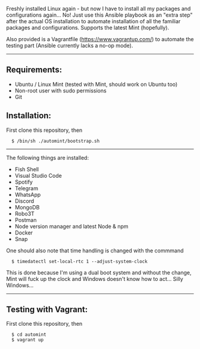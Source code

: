 Freshly installed Linux again - but now I have to install all my packages and configurations again...
No! Just use this Ansible playbook as an "extra step" after the actual OS installation to automate installation
of all the familiar packages and configurations. Supports the latest Mint (hopefully).

Also provided is a Vagrantfile (https://www.vagrantup.com/) to automate the testing part (Ansible currently lacks a no-op mode).

-----

## Requirements:
- Ubuntu / Linux Mint (tested with Mint, should work on Ubuntu too)
- Non-root user with sudo permissions
- Git


## Installation:
First clone this repository, then

```shell
  $ /bin/sh ./automint/bootstrap.sh
```

-----

The following things are installed:
- Fish Shell
- Visual Studio Code
- Spotify
- Telegram
- WhatsApp
- Discord
- MongoDB
- Robo3T
- Postman
- Node version manager and latest Node & npm
- Docker
- Snap

One should also note that time handling is changed with the commmand
```shell
  $ timedatectl set-local-rtc 1 --adjust-system-clock
```
This is done because I'm using a dual boot system and without the change, Mint will fuck up the clock and Windows doesn't know how to act... Silly Windows... 

-----

## Testing with Vagrant:
First clone this repository, then

```shell
  $ cd automint
  $ vagrant up
```